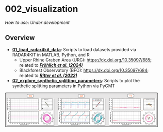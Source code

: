 # 002_visualization

_How to use_: _Under development_



## Overview

- **[01_load_radar4kit_data](https://github.com/yvonnefroehlich/sws-visualization-and-modeling/tree/main/002_visualization/01_load_radar4kit_data)**: Scripts to load datasets provided via RADAR4KIT in MATLAB, Python, and R
  - Upper Rhine Graben Area (URG): https://dx.doi.org/10.35097/685; related to [**_Fröhlich et al. (2024)_**](https://doi.org/10.1093/gji/ggae245)
  - Blackforest Observatory (BFO): https://dx.doi.org/10.35097/684; related to [**_Ritter et al. (2022)_**](https://doi.org/10.1007/s10950-022-10112-w)
- **[02_explore_synthetic_splitting_parameters](https://github.com/yvonnefroehlich/sws-visualization-and-modeling/tree/main/002_visualization/02_explore_synthetic_splitting_parameters)**: Scripts to plot the synthetic splitting parameters in Python via PyGMT

![](https://github.com/yvonnefroehlich/sws-visualization-and-modeling/raw/main/_images/002_visualization_readme_image.png)
